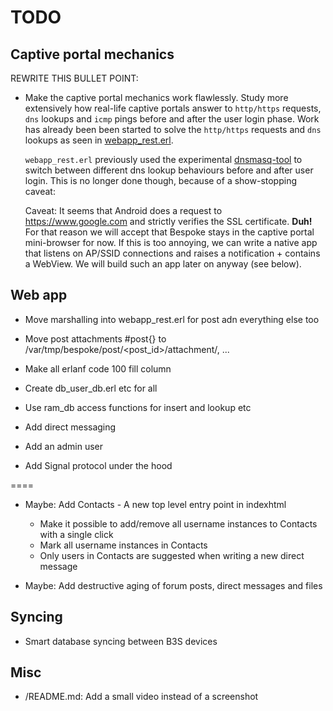 # TODO

## Captive portal mechanics

REWRITE THIS BULLET POINT:

* Make the captive portal mechanics work flawlessly. Study more
  extensively how real-life captive portals answer to `http/https`
  requests, `dns` lookups and `icmp` pings before and after the user
  login phase. Work has already been been started to solve the
  `http/https` requests and `dns` lookups as seen in
  [webapp_rest.erl](lib/webapp/src/webapp_rest.erl).

  `webapp_rest.erl` previously used the experimental
  [dnsmasq-tool](lib/main/bin/dnsmasq-tool) to switch between different
  dns lookup behaviours before and after user login. This is no longer
  done though, because of a show-stopping caveat:

  Caveat: It seems that Android does a request to
  https://www.google.com and strictly verifies the SSL
  certificate. **Duh!** For that reason we will accept that Bespoke
  stays in the captive portal mini-browser for now. If this is too
  annoying, we can write a native app that listens on AP/SSID
  connections and raises a notification + contains a WebView. We will
  build such an app later on anyway (see below).

## Web app

* Move marshalling into webapp_rest.erl for post adn everything else too
* Move post attachments #post{} to /var/tmp/bespoke/post/<post_id>/attachment/<filename>, ...
* Make all erlanf code 100 fill column
* Create db_user_db.erl etc for all
* Use ram_db access functions for insert and lookup etc


* Add direct messaging
* Add an admin user
* Add Signal protocol under the hood

====

* Maybe: Add Contacts - A new top level entry point in indexhtml

  - Make it possible to add/remove all username instances to Contacts with a
    single click
  - Mark all username instances in Contacts
  - Only users in Contacts are suggested when writing a new direct message

* Maybe: Add destructive aging of forum posts, direct messages and files

## Syncing

- Smart database syncing between B3S devices

## Misc

- /README.md: Add a small video instead of a screenshot
